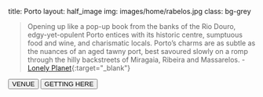 title: Porto
layout: half_image
img: images/home/rabelos.jpg
class: bg-grey

> Opening up like a pop-up book from the banks of the Rio Douro, edgy-yet-opulent Porto entices with its historic centre, sumptuous food and wine, and charismatic locals. Porto’s charms are as subtle as the nuances of an aged tawny port, best savoured slowly on a romp through the hilly backstreets of Miragaia, Ribeira and Massarelos.
> \- [Lonely Planet](https://www.lonelyplanet.com/portugal/the-north/porto/){:target="_blank"}

[<button class="btn">VENUE</button>](/information/venue/)  [<button class="btn">GETTING HERE</button>](/information/porto/#getting%20here)
